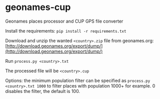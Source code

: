 # geonames-cup
Geonames places processor and CUP GPS file converter

Install the requirements: `pip install -r requirements.txt`

Download and unzip the wanted `<country>.zip` file from geonames.org:
[http://download.geonames.org/export/dump/](http://download.geonames.org/export/dump/)

Run `process.py <country>.txt`

The processed file will be `<country>.cup`

Options: the minimum population filter can be specified as `process.py <country>.txt 1000` to filter places with population 1000+ for example. 0 disables the filter, the default is 100.


